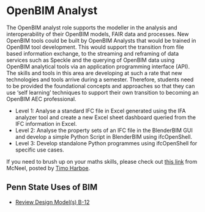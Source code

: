 # OpenBIM Analyst

The OpenBIM analyst role supports the modeller in the analysis and interoperability of their OpenBIM models, FAIR data and processes. New OpenBIM tools could be built by OpenBIM Analysts that would be trained in OpenBIM tool development.  This would support the transition from file based information exchange, to the streaming and reframing of data services such as Speckle and the querying of OpenBIM data using OpenBIM analytical tools via an application programming interface (API). The skills and tools in this area are developing at such a rate that new technologies and tools arrive during a semester. Therefore, students need to be provided the foundational concepts and approaches so that they can use ‘self learning’ techniques to support their own transition to becoming an OpenBIM AEC professional.
* Level 1: Analyse a standard IFC file in Excel generated using the IFA analyzer tool and create a new Excel sheet dashboard queried from the IFC information in Excel.
* Level 2: Analyse the property sets of an IFC file in the BlenderBIM GUI and develop a simple Python Script in BlenderBIM using ifcOpenShell.
* Level 3: Develop standalone Python programmes using ifcOpenShell for specific use cases.

If you need to brush up on your maths skills, please check out [this link](https://www.rhino3d.com/download/rhino/6/essentialmathematics/) from McNeel, posted by [Timo Harboe](linkedin.com/in/timohn).

## Penn State Uses of BIM
* [Review Design Model(s) B-12](https://psu.pb.unizin.org/bimprojectexecutionplanning/back-matter/use-review-design-model/)
